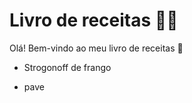 # Livro de receitas :man_cook:

Olá! Bem-vindo ao meu livro de receitas :clap:

* Strogonoff de frango

* pave

  

